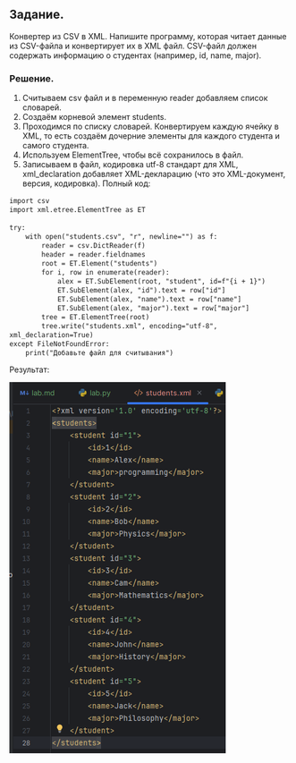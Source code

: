## Задание.
Конвертер из CSV в XML.
Напишите программу, которая читает данные из CSV-файла и конвертирует их в XML файл. 
CSV-файл должен содержать информацию о студентах (например, id, name, major).

### Решение.

1. Считываем csv файл и в переменную reader добавляем список словарей.
2. Создаём корневой элемент students.
3. Проходимся по списку словарей. Конвертируем каждую ячейку в XML, то есть создаём дочерние элементы для каждого студента и самого студента.
4. Используем ElementTree, чтобы всё сохранилось в файл.
5. Записываем в файл, кодировка utf-8 стандарт для XML, xml_declaration добавляет XML-декларацию (что это XML-документ, версия, кодировка).
Полный код:
```
import csv
import xml.etree.ElementTree as ET

try:
    with open("students.csv", "r", newline="") as f:
        reader = csv.DictReader(f)
        header = reader.fieldnames
        root = ET.Element("students")
        for i, row in enumerate(reader):
            alex = ET.SubElement(root, "student", id=f"{i + 1}")
            ET.SubElement(alex, "id").text = row["id"]
            ET.SubElement(alex, "name").text = row["name"]
            ET.SubElement(alex, "major").text = row["major"]
        tree = ET.ElementTree(root)
        tree.write("students.xml", encoding="utf-8", xml_declaration=True)
except FileNotFoundError:
    print("Добавьте файл для считывания")
```
Результат:

![img.png](img.png)